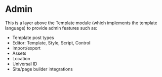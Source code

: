# Admin

This is a layer above the Template module (which implements the template language) to provide admin features such as:

- Template post types
- Editor: Template, Style, Script, Control 
- Import/export
- Assets
- Location
- Universal ID
- Site/page builder integrations
